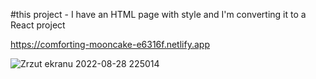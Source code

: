 #this project - I have an HTML page with style and I'm converting it to a React project


https://comforting-mooncake-e6316f.netlify.app



![Zrzut ekranu 2022-08-28 225014](https://user-images.githubusercontent.com/81017036/187093979-e019e1c3-aac7-406e-a209-64a3b44fe693.png)
